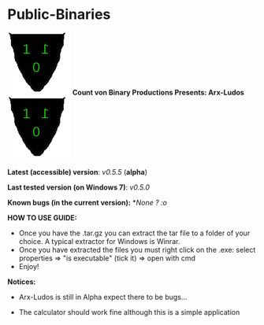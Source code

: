 # Public-Binaries

![alt tag](https://github.com/Sir-Ignis/Dungeon_Game/blob/master/Shield.png)
**Count von Binary Productions Presents: Arx-Ludos**
![alt tag](https://github.com/Sir-Ignis/Dungeon_Game/blob/master/Shield.png)

**Latest (accessible) version**: _v0.5.5_ (**alpha**)

**Last tested version (on Windows 7)**: _v0.5.0_

**Known bugs (in the current version):**
  *_None ? :o_

**HOW TO USE GUIDE:**
  
  * Once you have the .tar.gz you can extract the tar file to a folder of your choice. 
   A typical extractor for Windows is Winrar.
  * Once you have extracted the files you must right click on the .exe:
   select properties => "is executable" (tick it) => open with cmd
  * Enjoy!

**Notices:**
  * Arx-Ludos is still in Alpha expect there to be bugs...

  * The calculator should work fine although this is a simple application

